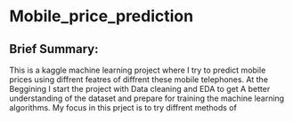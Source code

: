 # Mobile_price_prediction
## Brief Summary:

This is a kaggle machine learning project where I try to predict mobile prices using diffrent featres of diffrent these mobile telephones.
At the Beggining I start the project with Data cleaning and EDA to get A better understanding of the dataset and prepare for training the 
machine learning algorithms. My focus in this prject is to try diffrent methods of 

